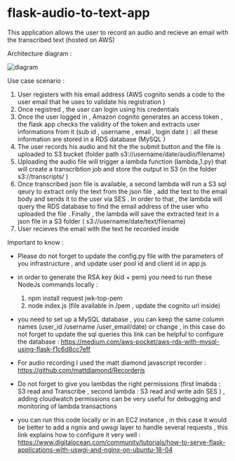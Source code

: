 
# flask-audio-to-text-app 

This application allows the user to record an audio and recieve an email with the transcribed text (hosted on AWS)


Architecture diagram : 

![diagram](https://user-images.githubusercontent.com/70094057/133929432-1b06f495-b660-4e30-8a32-b2489c5c67b9.JPG)



Use case scenario : 

1) User registers with his email address (AWS cognito sends a code to the user email that he uses to validate his registration ) 
2) Once registred , the user can login using his credentials 
3) Once the user logged in , Amazon cognito generates an access token , the flask app checks the validity of the token and extracts user informations from it (sub id , username , email , login date ) : all these information are stored in a RDS database (MySQL ) 
4)  The user records his audio and hit the the submit button and the file is uploaded to S3 bucket (folder path s3://username/date/audio/filename) 
5)  Uploading the audio file will trigger a lambda function (lambda_1.py) that will create a transcribtion job and store the output in S3 (in the folder s3://transcripts/ ) 
6)  Once transcribed json file is available,  a second lambda will run a S3 sql qeury to extract only the text from the json file , add the text to the email body and sends it to the user via SES . In order to that , the lambda will query the RDS database to find the email address of the user who uploaded the file . Finally , the lambda will save the extracted text in a json file in a S3 folder ( s3://username/date/text/filename)
7)  User recieves the email with the text he recorded inside 

Important to know : 
- Please do not forget to update the config.py file with the parameters of you infrastructure , and update user pool id and client id in app.js 
- in order to generate the RSA key (kid + pem) you need to run these NodeJs commands locally : 
  1) npm install request jwk-top-pem
  2) node index.js (file available in /pem , update the cognito url inside)
 
 - you need to set up a MySQL database , you can keep the same column names (user_id /username /user_email/date) or change , in this case do not forget to update the sql queries 
 this link can be helpful to configure the database : https://medium.com/aws-pocket/aws-rds-with-mysql-using-flask-f1c6d8cc7eff
- For audio recording I used the matt diamond javascript recorder : https://github.com/mattdiamond/Recorderjs
- Do not forget to give you lambdas the right permissions (first lmabda : S3 read and Transcribe , second lambda : S3 read and write adn SES ) , adding cloudwatch permissions can be very useful for debugging and monitoring of lambda transactions
- you can run this code locally or in an EC2 instance , in this case it would be better to add a ngnix and uwsgi layer to handle several requests , this link explains how to configure it very well : https://www.digitalocean.com/community/tutorials/how-to-serve-flask-applications-with-uswgi-and-nginx-on-ubuntu-18-04
